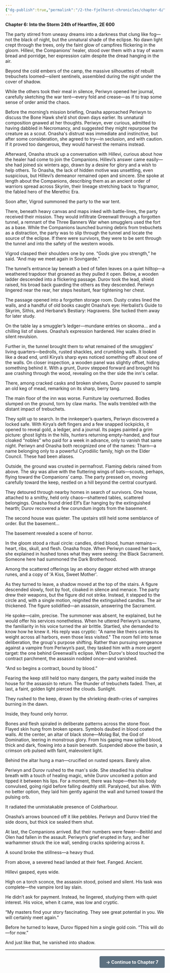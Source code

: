 ```yaml
---
{"dg-publish":true,"permalink":"/2-the-fjelhorst-chronicles/chapter-6/"}
---
```


**Chapter 6: Into the Storm**
**24th of Heartfire, 2E 600**

The party stirred from uneasy dreams into a darkness that clung like fog—not the black of night, but the unnatural shade of the eclipse. No dawn light crept through the trees, only the faint glow of campfires flickering in the gloom. Hillevi, the Companions’ healer, stood over them with a tray of warm bread and porridge, her expression calm despite the dread hanging in the air.

Beyond the cold embers of the camp, the massive silhouettes of rebuilt trebuchets loomed—silent sentinels, assembled during the night under the cover of shadow.

While the others took their meal in silence, Periwyn opened her journal, carefully sketching the war tent—every fold and crease—as if to trap some sense of order amid the chaos.

Before the morning’s mission briefing, Onasha approached Periwyn to discuss the Bone Hawk she’d shot down days earlier. Its unnatural composition gnawed at her thoughts. Periwyn, ever curious, admitted to having dabbled in Necromancy, and suggested they might repurpose the creature as a scout. Onasha's distrust was immediate and instinctive, but after some consideration, she agreed to try—in seclusion, and with caution. If it proved too dangerous, they would harvest the remains instead.

Afterward, Onasha struck up a conversation with Hillevi, curious about how the healer had come to join the Companions. Hillevi’s answer came easily—she had joined six winters ago, drawn by a desire for glory and a wish to help others. To Onasha, the lack of hidden motive was unsettling, even suspicious, but Hillevi’s demeanor remained open and sincere. She spoke at length about the Companions, describing them as an ancient order of warriors spread across Skyrim, their lineage stretching back to Ysgramor, the fabled hero of the Merethic Era.

Soon after, Vigrod summoned the party to the war tent.

There, beneath heavy canvas and maps inked with battle-lines, the party received their mission. They would infiltrate Greenwall through a forgotten tunnel, a remnant of the Three Banners War when smugglers used the fort as a base. While the Companions launched burning debris from trebuchets as a distraction, the party was to slip through the tunnel and locate the source of the eclipse. If there were survivors, they were to be sent through the tunnel and into the safety of the western woods.

Vigrod clasped their shoulders one by one. “Gods give you strength,” he said. “And may we meet again in Sovngarde.”

The tunnel’s entrance lay beneath a bed of fallen leaves on a quiet hilltop—a weathered trapdoor that groaned as they pulled it open. Below, a wooden ladder descended into a flickering passage. Durov took the lead, shield raised, his broad back guarding the others as they descended. Periwyn lingered near the rear, her steps hesitant, fear tightening her chest.

The passage opened into a forgotten storage room. Dusty crates lined the walls, and a handful of old books caught Onasha’s eye: Herbalist’s Guide to Skyrim, Sithis, and Herbane’s Bestiary: Hagravens. She tucked them away for later study.

On the table lay a smuggler’s ledger—mundane entries on skooma... and a chilling list of slaves. Onasha’s expression hardened. Her scales dried in silent revulsion.

Further in, the tunnel brought them to what remained of the smugglers’ living quarters—bedrolls, rusted shackles, and crumbling walls. It looked like a dead end, until Kirya’s sharp eyes noticed something off about one of the walls. On closer inspection, a wooden panel was slightly offset, hiding something behind it. With a grunt, Durov stepped forward and brought his axe crashing through the wood, revealing on the ther side the inn's cellar.

There, among cracked casks and broken shelves, Durov paused to sample an old keg of mead, remarking on its sharp, berry tang.

The main floor of the inn was worse. Furniture lay overturned. Bodies slumped on the ground, torn by claw marks. The walls trembled with the distant impact of trebuchets.

They split up to search. In the innkeeper’s quarters, Periwyn discovered a locked safe. With Kirya’s deft fingers and a few snapped lockpicks, it opened to reveal gold, a ledger, and a journal. Its pages painted a grim picture: ghost lights in the hills, hunters returning empty-handed, and four cloaked “nobles” who paid for a week in advance, only to vanish that same night. Periwyn and Onasha both recognized one of the names: Tharn—a name belonging only to a powerful Cyrodiilic family, high on the Elder Council. These had been aliases.

Outside, the ground was crusted in permafrost. Flaming debris rained from above. The sky was alive with the fluttering wings of bats—scouts, perhaps, flying toward the Companions’ camp. The party pressed on, moving carefully toward the keep, nestled on a hill beyond the central courtyard.

They detoured through nearby homes in search of survivors. One house, attached to a smithy, held only chaos—shattered tables, scattered belongings. Onasha found dried Elf’s Ear hanging by the extinguished hearth; Durov recovered a few corundum ingots from the basement.

The second house was quieter. The upstairs still held some semblance of order. But the basement...

The basement revealed a scene of horror.

In the gloom stood a ritual circle: candles, dried blood, human remains—heart, ribs, skull, and flesh. Onasha froze. When Periwyn coaxed her back, she explained in hushed tones what they were seeing: the Black Sacrament. Someone here had summoned the Dark Brotherhood.

Among the scattered offerings lay an ebony dagger etched with strange runes, and a copy of 'A Kiss, Sweet Mother'.

As they turned to leave, a shadow moved at the top of the stairs. A figure descended slowly, foot by foot, cloaked in silence and menace. The party drew their weapons, but the figure did not strike. Instead, it stepped to the circle and, with a single motion, reignited the extinguished candles. The air thickened. The figure solidified—an assassin, answering the Sacrament.

He spoke—calm, precise. The summoner was absent, he explained, but he would offer his services nonetheless. When he uttered Periwyn’s surname, the familiarity in his voice turned the air brittle. Startled, she demanded to know how he knew it. His reply was cryptic: "A name like theirs carries its weight across all harbors, even those less visited." The room fell into tense deliberation, the group's purpose shifting. Rather than pursuing vengeance against a vampire from Periwyn’s past, they tasked him with a more urgent target: the one behind Greenwall’s eclipse. When Durov's blood touched the contract parchment, the assassin nodded once—and vanished.

“And so begins a contract, bound by blood.”

Fearing the keep still held too many dangers, the party waited inside the house for the assassin to return. The thunder of trebuchets faded. Then, at last, a faint, golden light pierced the clouds. Sunlight.

They rushed to the keep, drawn by the shrieking death-cries of vampires burning in the dawn.

Inside, they found only horror.

Bones and flesh spiraled in deliberate patterns across the stone floor. Flayed skin hung from broken spears. Symbols daubed in blood coated the walls. At the center, an altar of black stone—Molag Bal, the God of Domination, leering in monstrous glory. From his gaping maw spilled blood, thick and dark, flowing into a basin beneath. Suspended above the basin, a crimson orb pulsed with faint, malevolent light.

Behind the altar hung a man—crucified on rusted spears. Barely alive.

Periwyn and Durov rushed to the man's side. She steadied his shallow breath with a touch of healing magic, while Durov uncorked a potion and tipped it between his lips. For a moment, there was hope—then his body convulsed, going rigid before falling deathly still. Paralyzed, but alive. With no better option, they laid him gently against the wall and turned toward the pulsing orb.

It radiated the unmistakable presence of Coldharbour.

Onasha’s arrows bounced off it like pebbles. Periwyn and Durov tried the side doors, but thick ice sealed them shut.

At last, the Companions arrived. But their numbers were fewer—Beitild and Olen had fallen in the assault. Periwyn’s grief erupted in fury, and her warhammer struck the ice wall, sending cracks spidering across it.

A sound broke the stillness—a heavy thud.

From above, a severed head landed at their feet. Fanged. Ancient.

Hillevi gasped, eyes wide.

High on a torch sconce, the assassin stood, poised and silent. His task was complete—the vampire lord lay slain.

He didn’t ask for payment. Instead, he lingered, studying them with quiet interest. His voice, when it came, was low and cryptic.

“My masters find your story fascinating. They see great potential in you. We will certainly meet again.”

Before he turned to leave, Durov flipped him a single gold coin. “This will do—for now.”

And just like that, he vanished into shadow.

---

<div style="text-align: right; margin-top: 20px;">
<a href="[[Chapter 7\|Chapter 7]]" style="display: inline-block; background-color: #5c7080; color: white; padding: 10px 20px; text-decoration: none; border-radius: 4px; font-weight: bold;">→ Continue to Chapter 7</a>
</div>